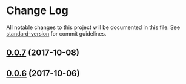 # Change Log

All notable changes to this project will be documented in this file. See [standard-version](https://github.com/conventional-changelog/standard-version) for commit guidelines.

<a name="0.0.7"></a>
## [0.0.7](https://github.com/dzemidzenka/atlas/compare/v0.0.6...v0.0.7) (2017-10-08)



<a name="0.0.6"></a>
## [0.0.6](https://github.com/dzemidzenka/atlas/compare/v0.0.3...v0.0.6) (2017-10-06)

